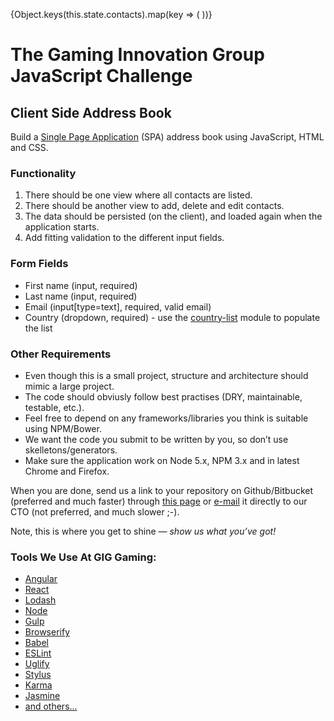 {Object.keys(this.state.contacts).map(key => (
<Contact key={key} />
))}

# The Gaming Innovation Group JavaScript Challenge

## Client Side Address Book

Build a [Single Page Application](https://en.wikipedia.org/wiki/Single-page_application) (SPA) address book using JavaScript, HTML and CSS.

### Functionality

1. There should be one view where all contacts are listed.
1. There should be another view to add, delete and edit contacts.
1. The data should be persisted (on the client), and loaded again when the application starts.
1. Add fitting validation to the different input fields.

### Form Fields

- First name (input, required)
- Last name (input, required)
- Email (input[type=text], required, valid email)
- Country (dropdown, required) - use the [country-list](https://www.npmjs.com/package/country-list) module to populate the list

### Other Requirements

- Even though this is a small project, structure and architecture should mimic a large project.
- The code should obviusly follow best practises (DRY, maintainable, testable, etc.).
- Feel free to depend on any frameworks/libraries you think is suitable using NPM/Bower.
- We want the code you submit to be written by you, so don’t use skelletons/generators.
- Make sure the application work on Node 5.x, NPM 3.x and in latest Chrome and Firefox.

When you are done, send us a link to your repository on Github/Bitbucket (preferred and much faster) through [this page](https://www.gaminginnovationgroup.com/careers/tech/javascript-developer/149276/) or [e-mail](mailto:rob@betitgroup.com) it directly to our CTO (not preferred, and much slower ;-).

Note, this is where you get to shine — _show us what you’ve got!_

### Tools We Use At GIG Gaming:

- [Angular](https://angularjs.org)
- [React](https://reactjs.org/)
- [Lodash](https://lodash.com)
- [Node](https://nodejs.org)
- [Gulp](http://gulpjs.com)
- [Browserify](http://browserify.org)
- [Babel](https://babeljs.io)
- [ESLint](http://eslint.org)
- [Uglify](https://github.com/mishoo/UglifyJS)
- [Stylus](http://stylus-lang.com)
- [Karma](https://karma-runner.github.io)
- [Jasmine](https://jasmine.github.io)
- [and others...](http://stackshare.io/betit-group/betit-group)
